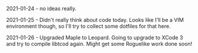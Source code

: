 2021-01-24 - no ideas really.

2021-01-25 - Didn't really think about code today.  Looks like I'll be a VIM environment though, so I'll try to collect some dotfiles for that here.

2021-01-26 - Upgraded Maple to Leopard.   Going to upgrade to XCode 3 and try to compile libtcod again.  Might get some Roguelike work done soon!
